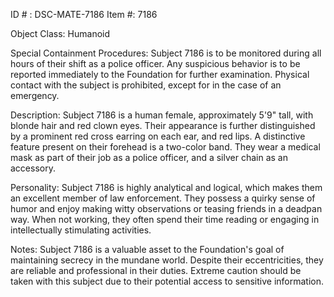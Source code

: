 ID # : DSC-MATE-7186
Item #: 7186

Object Class: Humanoid

Special Containment Procedures:
Subject 7186 is to be monitored during all hours of their shift as a police officer. Any suspicious behavior is to be reported immediately to the Foundation for further examination. Physical contact with the subject is prohibited, except for in the case of an emergency.

Description:
Subject 7186 is a human female, approximately 5'9" tall, with blonde hair and red clown eyes. Their appearance is further distinguished by a prominent red cross earring on each ear, and red lips. A distinctive feature present on their forehead is a two-color band. They wear a medical mask as part of their job as a police officer, and a silver chain as an accessory.

Personality:
Subject 7186 is highly analytical and logical, which makes them an excellent member of law enforcement. They possess a quirky sense of humor and enjoy making witty observations or teasing friends in a deadpan way. When not working, they often spend their time reading or engaging in intellectually stimulating activities.

Notes:
Subject 7186 is a valuable asset to the Foundation's goal of maintaining secrecy in the mundane world. Despite their eccentricities, they are reliable and professional in their duties. Extreme caution should be taken with this subject due to their potential access to sensitive information.